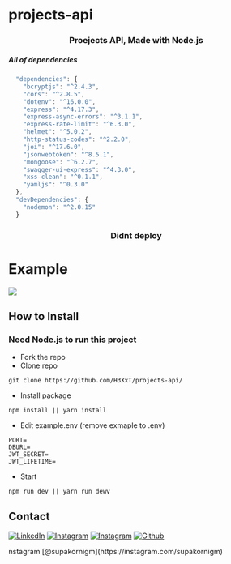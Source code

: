 # projects-api

<h3 align="center">Proejects API, Made with Node.js </h3>

<h5>All of dependencies</h5>

```js
  "dependencies": {
    "bcryptjs": "^2.4.3",
    "cors": "^2.8.5",
    "dotenv": "^16.0.0",
    "express": "^4.17.3",
    "express-async-errors": "^3.1.1",
    "express-rate-limit": "^6.3.0",
    "helmet": "^5.0.2",
    "http-status-codes": "^2.2.0",
    "joi": "^17.6.0",
    "jsonwebtoken": "^8.5.1",
    "mongoose": "^6.2.7",
    "swagger-ui-express": "^4.3.0",
    "xss-clean": "^0.1.1",
    "yamljs": "^0.3.0"
  },
  "devDependencies": {
    "nodemon": "^2.0.15"
  }
```

<h3 align="center">
 <a>Didnt deploy</a>
</h3>

# Example

![](https://cdn.discordapp.com/attachments/925063485556150292/955160003566792754/unknown.png)

## How to Install

### Need Node.js to run this project

- Fork the repo
- Clone repo

```
git clone https://github.com/H3XxT/projects-api/
```

- Install package

```
npm install || yarn install
```

- Edit example.env (remove exmaple to .env)

```
PORT=
DBURL=
JWT_SECRET=
JWT_LIFETIME=
```

- Start

```
npm run dev || yarn run dewv
```

## Contact
<p>
  <a href="https://www.linkedin.com/in/supakornieamgomol/"><img alt="LinkedIn" src="https://img.shields.io/badge/LinkedIn-0077B5?style=for-the-badge&logo=linkedin&logoColor=white" /></a>
  <a href="https://www.instagram.com/supakornigm/"><img alt="Instagram" src="https://img.shields.io/badge/Instagram-E4405F?style=for-the-badge&logo=instagram&logoColor=white" /></a>
  <a href="https://www.facebook.com/spkngap/"><img alt="Instagram" src="https://img.shields.io/badge/facebook-%231877F2.svg?&style=for-the-badge&logo=facebook&logoColor=white" /></a>
  <a href="https://github.com/H3XxT"><img alt="Github" src="https://img.shields.io/badge/GitHub-100000?style=for-the-badge&logo=github&logoColor=white" /></a>
</p>nstagram [@supakornigm](https://instagram.com/supakornigm)
